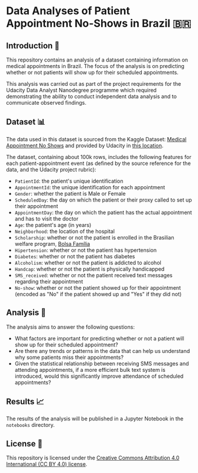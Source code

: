 <h1>Data Analyses of Patient Appointment No-Shows in Brazil 🇧🇷</h1>

<h2>Introduction 📝</h2>

<p>This repository contains an analysis of a dataset containing information on medical appointments in Brazil. The focus of the analysis is on predicting whether or not patients will show up for their scheduled appointments.</p>

<p> This analysis was carried out as part of the project requirements for the Udacity Data Analyst Nanodegree programme which required demonstrating the ability to conduct independent data analysis and to communicate observed findings.</p>


<h2>Dataset 📊</h2>

<p> The data used in this dataset is sourced from the Kaggle Dataset: <a href=https://www.kaggle.com/datasets/joniarroba/noshowappointments?select=KaggleV2-May-2016.csv> Medical Appointment No Shows</a> and provided by Udacity in <a href=https://d17h27t6h515a5.cloudfront.net/topher/2017/October/59dd2e9a_noshowappointments-kagglev2-may-2016/noshowappointments-kagglev2-may-2016.csv> this location</a>.

<p>The dataset, containing about 100k rows, includes the following features for each patient-appointment event (as defined by the source reference for the data, and the Udacity project rubric):</p>

<ul>
  <li><code>PatientId</code>: the patient's unique identification</li>
  <li><code>AppointmentId</code>: the unique identification for each appointment</li>
  <li><code>Gender</code>: whether the patient is Male or Female</li>
  <li><code>ScheduledDay</code>: the day on which the patient or their proxy called to set up their appointment</li>
  <li><code>AppointmentDay</code>: the day on which the patient has the actual appointment and has to visit the doctor</li>
  <li><code>Age</code>: the patient's age (in years)</li>
  <li><code>Neighborhood</code>: the location of the hospital</li>
  <li><code>Scholarship</code>: whether or not the patient is enrolled in the Brasilian welfare program, <a href= https://en.wikipedia.org/wiki/Bolsa_Fam%C3%ADlia> Bolsa Família</a></li>
  <li><code>Hipertension</code>: whether or not the patient has hypertension</li>
  <li><code>Diabetes</code>: whether or not the patient has diabetes</li>
  <li><code>Alcoholism</code>: whether or not the patient is addicted to alcohol</li>
  <li><code>Handcap</code>: whether or not the patient is physically handicapped</li>
  <li><code>SMS_received</code>: whether or not the patient received text messages regarding their appointment</li>
  <li><code>No-show</code>: whether or not the patient showed up for their appointment (encoded as "No" if the patient showed up and "Yes" if they did not)</li>
</ul>

<h2>Analysis 🧮</h2>

<p>The analysis aims to answer the following questions:</p>

<ul>
  <li>What factors are important for predicting whether or not a patient will show up for their scheduled appointment?</li>
  <li>Are there any trends or patterns in the data that can help us understand why some patients miss their appointments?</li>
  <li>Given the statistical relationship between receiving SMS messages and attending appointments, if a more efficient bulk text system is introduced, would this significantly improve attendance of scheduled appointments?</li>
</ul>

<h2>Results 📈</h2>

<p>The results of the analysis will be published in a Jupyter Notebook in the <code>notebooks</code> directory.</p>

<h2>License 🔑</h2>

<p>This repository is licensed under the <a href="LICENSE.txt">Creative Commons Attribution 4.0 International (CC BY 4.0) license</a>.</p>
